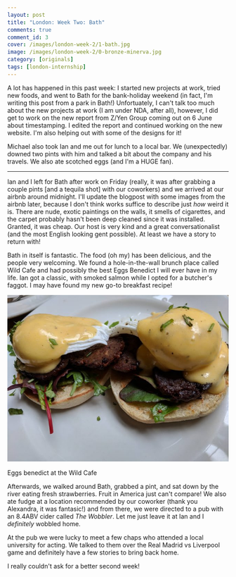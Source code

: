 ```yaml
---
layout: post
title: "London: Week Two: Bath"
comments: true
comment_id: 3
cover: /images/london-week-2/1-bath.jpg
image: /images/london-week-2/0-bronze-minerva.jpg
category: [originals]
tags: [london-internship]
---
```


A lot has happened in this past week: I started new projects at work, tried new foods, and went to Bath for the bank-holiday weekend (in fact, I'm writing this post from a park in Bath!) Unfortuately, I can't talk too much about the new projects at work (I am under NDA, after all), however, I did get to work on the new report from Z/Yen Group coming out on 6 June about timestamping. I edited the report and continued working on the new website. I'm also helping out with some of the designs for it! 

Michael also took Ian and me out for lunch to a local bar. We (unexpectedly) downed two pints with him and talked a bit about the company and his travels. We also ate scotched eggs (and I'm a HUGE fan).

<hr>

Ian and I left for Bath after work on Friday (really, it was after grabbing a couple pints [and a tequila shot] with our coworkers) and we arrived at our airbnb around midnight. I'll update the blogpost with some images from the airbnb later, because I don't think works suffice to describe just _how_ weird it is. There are nude, exotic paintings on the walls, it smells of cigarettes, and the carpet probably hasn't been deep cleaned since it was installed. Granted, it was cheap. Our host is very kind and a great conversationalist (and the most English looking gent possible). At least we have a story to return with!

Bath in itself is fantastic. The food (oh my) has been delicious, and the people very welcoming. We found a hole-in-the-wall brunch place called Wild Cafe and had possibly the best Eggs Benedict I will ever have in my life. Ian got a classic, with smoked salmon while I opted for a butcher's faggot. I may have found my new go-to breakfast recipe! 

![eggs benedict at the Wild Cafe](/images/london-week-2/2-eggs-benedict.jpg) 
<p class="caption">Eggs benedict at the Wild Cafe</p>

Afterwards, we walked around Bath, grabbed a pint, and sat down by the river eating fresh strawberries. Fruit in America just can't compare! We also ate fudge at a location recommended by our coworker (thank you Alexandra, it was fantasic!) and from there, we were directed to a pub with an 8.4ABV cider called *The Wobbler*. Let me just leave it at Ian and I _definitely_ wobbled home.

At the pub we were lucky to meet a few chaps who attended a local university for acting. We talked to them over the Real Madrid vs Liverpool game and definitely have a few stories to bring back home.

I really couldn't ask for a better second week!
